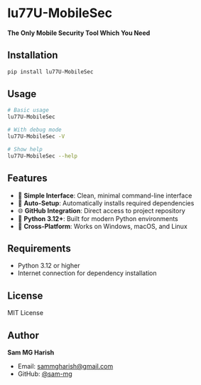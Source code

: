 # lu77U-MobileSec

**The Only Mobile Security Tool Which You Need**

## Installation

```bash
pip install lu77U-MobileSec
```

## Usage

```bash
# Basic usage
lu77U-MobileSec

# With debug mode
lu77U-MobileSec -V

# Show help
lu77U-MobileSec --help
```

## Features

- 🎯 **Simple Interface**: Clean, minimal command-line interface
- 🔧 **Auto-Setup**: Automatically installs required dependencies
- 🌐 **GitHub Integration**: Direct access to project repository
- 🐍 **Python 3.12+**: Built for modern Python environments
- 🎨 **Cross-Platform**: Works on Windows, macOS, and Linux

## Requirements

- Python 3.12 or higher
- Internet connection for dependency installation

## License

MIT License

## Author

**Sam MG Harish**
- Email: sammgharish@gmail.com
- GitHub: [@sam-mg](https://github.com/sam-mg)